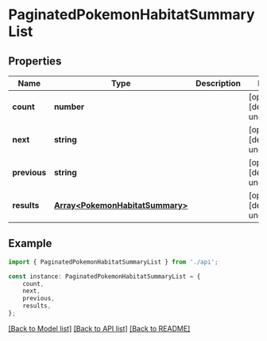 # PaginatedPokemonHabitatSummaryList


## Properties

Name | Type | Description | Notes
------------ | ------------- | ------------- | -------------
**count** | **number** |  | [optional] [default to undefined]
**next** | **string** |  | [optional] [default to undefined]
**previous** | **string** |  | [optional] [default to undefined]
**results** | [**Array&lt;PokemonHabitatSummary&gt;**](PokemonHabitatSummary.md) |  | [optional] [default to undefined]

## Example

```typescript
import { PaginatedPokemonHabitatSummaryList } from './api';

const instance: PaginatedPokemonHabitatSummaryList = {
    count,
    next,
    previous,
    results,
};
```

[[Back to Model list]](../README.md#documentation-for-models) [[Back to API list]](../README.md#documentation-for-api-endpoints) [[Back to README]](../README.md)
